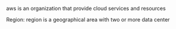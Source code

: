 aws is an organization that provide cloud services and resources 

Region: region is a geographical area with two or more data center
